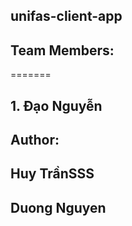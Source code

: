 ## unifas-client-app
## Team Members:

=======
## 1. Đạo Nguyễn

## Author:
## Huy TrầnSSS
## Duong Nguyen
